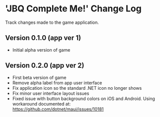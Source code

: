 # 'JBQ Complete Me!' Change Log

Track changes made to the game application.

## Version 0.1.0 (app ver 1)

- Initial alpha version of game

## Version 0.2.0 (app ver 2)

- First beta version of game
- Remove alpha label from app user interface
- Fix application icon so the standard .NET icon no longer shows
- Fix minor user interface layout issues
- Fixed issue with button background colors on iOS and Android.  Using workaround documented at: https://github.com/dotnet/maui/issues/10181
